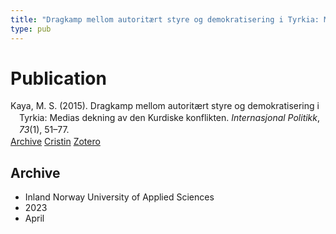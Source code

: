 ```yaml
---
title: "Dragkamp mellom autoritært styre og demokratisering i Tyrkia: Medias dekning av den Kurdiske konflikten"
type: pub
---
```

<h1>Publication</h1>
<article id="csl-bib-container-GUBK2U8P" class="csl-bib-container">
  <div class="csl-bib-body" style="line-height: 1.35; padding-left: 1em; text-indent:-1em;">
  <div class="csl-entry">Kaya, M. S. (2015). Dragkamp mellom autorit&#xE6;rt styre og demokratisering i Tyrkia: Medias dekning av den Kurdiske konflikten. <i>Internasjonal Politikk</i>, <i>73</i>(1), 51&#x2013;77.</div>
</div>
  <div class="csl-bib-buttons">
    <a href="#taxonomy-article-GUBK2U8P" class="csl-bib-button">Archive</a>
    <a href="https://app.cristin.no/results/show.jsf?id=2141824" alt="Cristin URL" class="csl-bib-button">Cristin</a>
    <a href="http://zotero.org/groups/5022929/items/GUBK2U8P" alt="Zotero URL" class="csl-bib-button">Zotero</a>
  </div>
  <div id="csl-bib-meta-container-GUBK2U8P"></div>
</article>
<div id="csl-bib-meta-GUBK2U8P" class="csl-bib-meta">
  <article id="taxonomy-article-GUBK2U8P" class="taxonomy-article">
    <h1>Archive</h1>
    <ul>
      <li>Inland Norway University of Applied Sciences</li>
      <li>2023</li>
      <li>April</li>
    </ul>
  </article>
</div>
